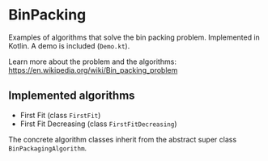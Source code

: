 # BinPacking

Examples of algorithms that solve the bin packing problem. Implemented in Kotlin.
A demo is included (`Demo.kt`).

Learn more about the problem and the algorithms: https://en.wikipedia.org/wiki/Bin_packing_problem

## Implemented algorithms

* First Fit (class `FirstFit`)
* First Fit Decreasing (class `FirstFitDecreasing`)

The concrete algorithm classes inherit from the abstract super class `BinPackagingAlgorithm`.
